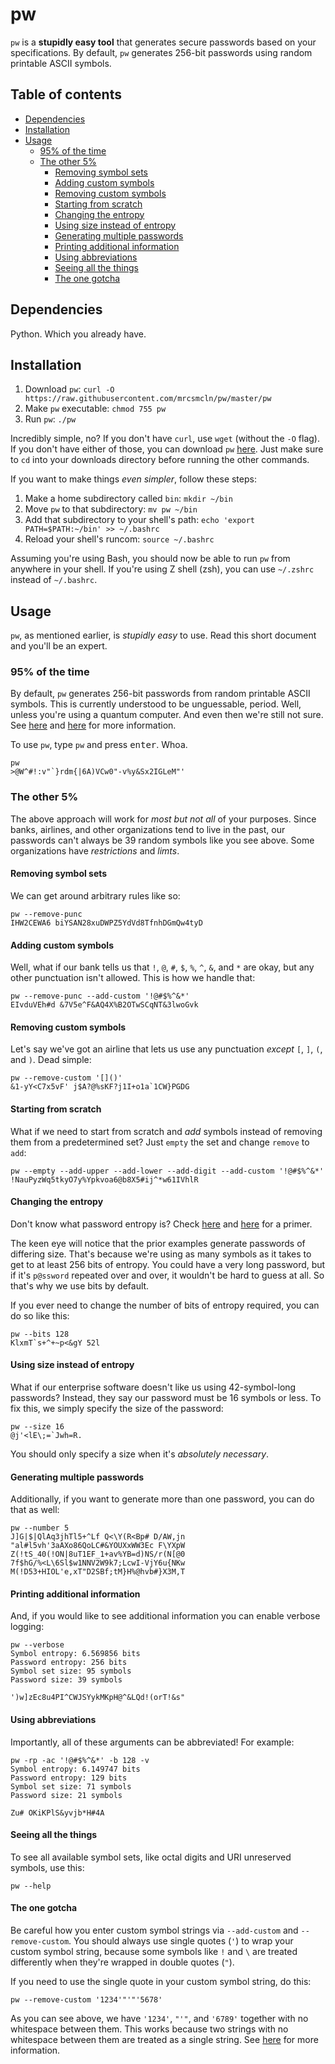 

# pw

`pw` is a **stupidly easy tool** that generates secure passwords based on your specifications. By default, `pw` generates 256-bit passwords using random printable ASCII symbols.

## Table of contents
- [Dependencies](#dependencies)
- [Installation](#installation)
- [Usage](#usage)
  - [95% of the time](#95-of-the-time)
  - [The other 5%](#the-other-5)
    - [Removing symbol sets](#removing-symbol-sets)
    - [Adding custom symbols](#adding-custom-symbols)
    - [Removing custom symbols](#removing-custom-symbols)
    - [Starting from scratch](#starting-from-scratch)
    - [Changing the entropy](#changing-the-entropy)
    - [Using size instead of entropy](#using-size-instead-of-entropy)
    - [Generating multiple passwords](#generating-multiple-passwords)
    - [Printing additional information](#printing-additional-information)
    - [Using abbreviations](#using-abbreviations)
    - [Seeing all the things](#seeing-all-the-things)
    - [The one gotcha](#the-one-gotcha)

## Dependencies

Python. Which you already have.

## Installation

1. Download `pw`: `curl -O https://raw.githubusercontent.com/mrcsmcln/pw/master/pw`
2. Make `pw` executable: `chmod 755 pw`
3. Run `pw`: `./pw`

Incredibly simple, no? If you don't have `curl`, use `wget` (without the `-O` flag). If you don't have either of those, you can download `pw` [here](https://raw.githubusercontent.com/mrcsmcln/pw/master/pw). Just make sure to `cd` into your downloads directory before running the other commands.

If you want to make things *even simpler*, follow these steps:

1. Make a home subdirectory called `bin`: `mkdir ~/bin`
2. Move `pw` to that subdirectory: `mv pw ~/bin`
3. Add that subdirectory to your shell's path: `echo 'export PATH=$PATH:~/bin' >> ~/.bashrc`
4. Reload your shell's runcom: `source ~/.bashrc`

Assuming you're using Bash, you should now be able to run `pw` from anywhere in your shell. If you're using Z shell (zsh), you can use `~/.zshrc` instead of `~/.bashrc`.

## Usage

`pw`, as mentioned earlier, is *stupidly easy* to use. Read this short document and you'll be an expert.

### 95% of the time

By default, `pw` generates 256-bit passwords from random printable ASCII symbols. This is currently understood to be unguessable, period. Well, unless you're using a quantum computer. And even then we're still not sure. See [here](https://en.wikipedia.org/wiki/Password_strength#Required_Bits_of_Entropy) and [here](https://www.schneier.com/crypto-gram/archives/1999/0215.html) for more information.

To use `pw`, type `pw` and press <kbd>enter</kbd>. Whoa.

```
pw
>@W^#!:v"`}rdm{|6A)VCw0"-v%y&Sx2IGLeM"'
```

### The other 5%

The above approach will work for *most but not all* of your purposes. Since banks, airlines, and other organizations tend to live in the past, our passwords can't always be 39 random symbols like you see above. Some organizations have *restrictions* and *limts*.

#### Removing symbol sets

We can get around arbitrary rules like so:

```
pw --remove-punc
IHW2CEWA6 biYSAN28xuDWPZ5YdVd8TfnhDGmQw4tyD
```

#### Adding custom symbols

Well, what if our bank tells us that `!`, `@`, `#`, `$`, `%`, `^`, `&`, and `*` are okay, but any other punctuation isn't allowed. This is how we handle that:

```
pw --remove-punc --add-custom '!@#$%^&*'
EIvduVEh#d &7V5e^F&AQ4X%B2OTwSCqNT&3lwoGvk
```

#### Removing custom symbols

Let's say we've got an airline that lets us use any punctuation *except* `[`, `]`, `(`, and `)`. Dead simple:

```
pw --remove-custom '[]()'
&1-yY<C7x5vF' j$A?@%sKF?j1I+o1a`1CW}PGDG
```

#### Starting from scratch

What if we need to start from scratch and *add* symbols instead of removing them from a predetermined set? Just `empty` the set and change `remove` to `add`:

```
pw --empty --add-upper --add-lower --add-digit --add-custom '!@#$%^&*'
!NauPyzWq5tkyO7y%Ypkvoa6@b8X5#ij^*w61IVhlR
```

#### Changing the entropy

Don't know what password entropy is? Check [here](https://xkcd.com/936/) and [here](https://en.wikipedia.org/wiki/Password_strength#Entropy_as_a_measure_of_password_strength) for a primer.

The keen eye will notice that the prior examples generate passwords of differing size. That's because we're using as many symbols as it takes to get to at least 256 bits of entropy. You could have a very long password, but if it's `p@ssword` repeated over and over, it wouldn't be hard to guess at all. So that's why we use bits by default.

If you ever need to change the number of bits of entropy required, you can do so like this:

```
pw --bits 128
KlxmT`s+^+~p<&gY 52l
```

#### Using size instead of entropy

What if our enterprise software doesn't like us using 42-symbol-long passwords? Instead, they say our password must be 16 symbols or less. To fix this, we simply specify the size of the password:

```
pw --size 16
@j'<lE\;=`Jwh=R.
```

You should only specify a size when it's *absolutely necessary*.

#### Generating multiple passwords

Additionally, if you want to generate more than one password, you can do that as well:

```
pw --number 5
J]G|$|QlAq3jhTl5+^Lf Q<\Y(R<Bp# D/AW,jn
"al#l5vh'3aAXo86QoLC#&YOUXxWW3Ec F\YXpW
Z(!tS_40(!ON|8uT1EF_1+av%YB=d)NS/r(N[@0
7f$hG/%<L\6Sl$w1NNV2W9k7;LcwI-VjY6u{NKw
M(!D53+HIOL'e,xT"D2SBf;tM}H%@hvb#}X3M,T
```

#### Printing additional information

And, if you would like to see additional information you can enable verbose logging:

```
pw --verbose
Symbol entropy: 6.569856 bits
Password entropy: 256 bits
Symbol set size: 95 symbols
Password size: 39 symbols

')w]zEc8u4PI^CWJSYykMKpH@^&LQd!(orT!&s"
```

#### Using abbreviations

Importantly, all of these arguments can be abbreviated! For example:

```
pw -rp -ac '!@#$%^&*' -b 128 -v
Symbol entropy: 6.149747 bits
Password entropy: 129 bits
Symbol set size: 71 symbols
Password size: 21 symbols

Zu# OKiKPlS&yvjb*H#4A
```

#### Seeing all the things

To see all available symbol sets, like octal digits and URI unreserved symbols, use this:

```
pw --help
```

#### The one gotcha

Be careful how you enter custom symbol strings via `--add-custom` and `--remove-custom`. You should always use single quotes (`'`) to wrap your custom symbol string, because some symbols like `!` and `\` are treated differently when they're wrapped in double quotes (`"`).

If you need to use the single quote in your custom symbol string, do this:

```
pw --remove-custom '1234'"'"'5678'
```

As you can see above, we have `'1234'`, `"'"`, and `'6789'` together with no whitespace between them. This works because two strings with no whitespace between them are treated as a single string. See [here](http://stackoverflow.com/questions/1250079/how-to-escape-single-quotes-within-single-quoted-strings) for more information.